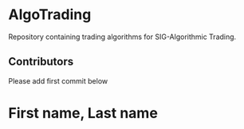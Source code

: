 # AlgoTrading
Repository containing trading algorithms for SIG-Algorithmic Trading.

## Contributors
Please add first commit below
# First name, Last name
